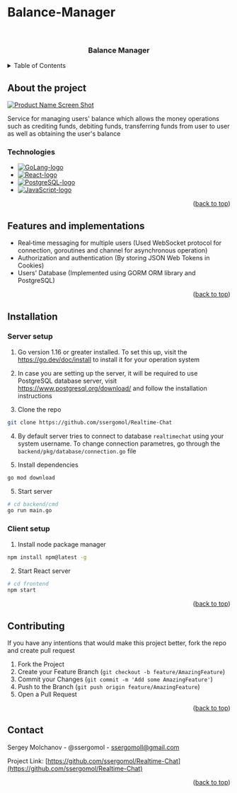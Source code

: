 # Balance-Manager
<a id="readme-top"></a>

<br />
<div align="center">
  <a href="https://github.com/ssergomol/Balance-Manager">
</a>

<h3 align="center">Balance Manager</h3>
</div>





<!-- TABLE OF CONTENTS -->
<details>
  <summary>Table of Contents</summary>
  <ol>
    <li>
      <a href="#about-the-project">About The Project</a>
      <ul>
        <li><a href="#technologies">Technologies</a></li>
      </ul>
    </li>
    <li><a href="#features-and-used-implementations">Features</a></li>
    <li>
      <a href="#installation">Installation</a>
      <ul>
        <li><a href="#server-setup">Server setup</a></li>
        <li><a href="#client-setup">Client setup</a></li>
      </ul>
    </li>
    <li><a href="#contributing">Contributing</a></li>
    <li><a href="#contact">Contact</a></li>
  </ol>
</details>

<!-- ABOUT THE PROJECT -->
## About the project

[![Product Name Screen Shot][product-screenshot]](https://example.com)

Service for managing users' balance which allows the money operations such as crediting funds, debiting funds, transferring funds from user to user as well as  obtaining the user's balance

<!-- TECHNOLOGIES -->
### Technologies

* [![GoLang-logo]][GoLang-url]
* [![React-logo]][React-url]
* [![PostgreSQL-logo]][PostgreSQL-url]
* [![JavaScript-logo]][JavaScript-url]

<p align="right">(<a href="#readme-top">back to top</a>)</p>

<!-- Features -->
## Features and implementations

* Real‐time messaging for multiple users (Used WebSocket protocol for connection, goroutines and channel for asynchronous operation)
* Authorization and authentication (By storing JSON Web Tokens in Cookies)
* Users' Database (Implemented using GORM ORM library and PostgreSQL)

<p align="right">(<a href="#readme-top">back to top</a>)</p>

## Installation

### Server setup

1. Go version 1.16 or greater installed. To set this up, visit the https://go.dev/doc/install to install it for your operation system

2. In case you are setting up the server, it will be required to use PostgreSQL database server, visit https://www.postgresql.org/download/ and follow the installation instructions

3. Clone the repo
```sh
git clone https://github.com/ssergomol/Realtime-Chat
```

4. By default server tries to connect to database ```realtimechat``` using your system username. To change connection parametres, go through the ```backend/pkg/database/connection.go``` file

4. Install dependencies
```sh
go mod download
```

5. Start server
```sh
# cd backend/cmd
go run main.go
```

### Client setup

1. Install node package manager
```sh
npm install npm@latest -g
```

2. Start React server
```sh
# cd frontend
npm start
```

<p align="right">(<a href="#readme-top">back to top</a>)</p>


<!-- CONTRIBUTING -->
## Contributing

If you have any intentions that would make this project better, fork the repo and create pull request

1. Fork the Project
2. Create your Feature Branch (`git checkout -b feature/AmazingFeature`)
3. Commit your Changes (`git commit -m 'Add some AmazingFeature'`)
4. Push to the Branch (`git push origin feature/AmazingFeature`)
5. Open a Pull Request

<p align="right">(<a href="#readme-top">back to top</a>)</p>



<!-- CONTACT -->
## Contact

Sergey Molchanov - @ssergomol - ssergomoll@gmail.com

Project Link: [https://github.com/ssergomol/Realtime-Chat](https://github.com/ssergomol/Realtime-Chat)

<p align="right">(<a href="#readme-top">back to top</a>)</p>

[React-logo]: https://img.shields.io/badge/React-20232A?style=for-the-badge&logo=react&logoColor=61DAFB
[React-url]: https://reactjs.org/
[GoLang-url]: https://go.dev
[GoLang-logo]: https://img.shields.io/badge/GoLang-ffffff?style=for-the-badge&logo=Go&logoColor=7bccec
[product-screenshot]: images/home_page.png
[PostgreSQL-url]: https://www.postgresql.org/
[PostgreSQL-logo]: https://img.shields.io/badge/PostgreSQL-ffffff?style=for-the-badge&logo=PostgreSQL&logoColor=008bb9
[JavaScript-url]: https://javascript.com
[JavaScript-logo]: https://img.shields.io/badge/JavaScript-323330?style=for-the-badge&logo=javascript&logoColor=f0db4f
